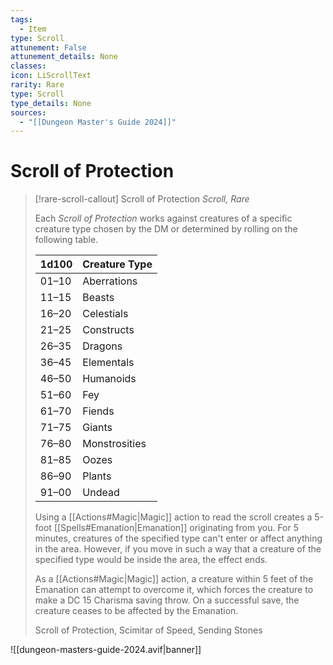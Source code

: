 ```yaml
---
tags:
  - Item
type: Scroll
attunement: False
attunement_details: None
classes:
icon: LiScrollText
rarity: Rare
type: Scroll
type_details: None
sources: 
  - "[[Dungeon Master's Guide 2024]]"
---
```

# Scroll of Protection
>[!rare-scroll-callout] Scroll of Protection
>_Scroll, Rare_
>
>Each _Scroll of Protection_ works against creatures of a specific creature type chosen by the DM or determined by rolling on the following table.
>
>|1d100|Creature Type|
>|---|---|
>|01–10|Aberrations|
>|11–15|Beasts|
>|16–20|Celestials|
>|21–25|Constructs|
>|26–35|Dragons|
>|36–45|Elementals|
>|46–50|Humanoids|
>|51–60|Fey|
>|61–70|Fiends|
>|71–75|Giants|
>|76–80|Monstrosities|
>|81–85|Oozes|
>|86–90|Plants|
>|91–00|Undead|
>
>Using a [[Actions#Magic\|Magic]] action to read the scroll creates a 5-foot [[Spells#Emanation\|Emanation]] originating from you. For 5 minutes, creatures of the specified type can't enter or affect anything in the area. However, if you move in such a way that a creature of the specified type would be inside the area, the effect ends.
>
>As a [[Actions#Magic\|Magic]] action, a creature within 5 feet of the Emanation can attempt to overcome it, which forces the creature to make a DC 15 Charisma saving throw. On a successful save, the creature ceases to be affected by the Emanation.
>
>
>Scroll of Protection, Scimitar of Speed, Sending Stones
>


![[dungeon-masters-guide-2024.avif|banner]]